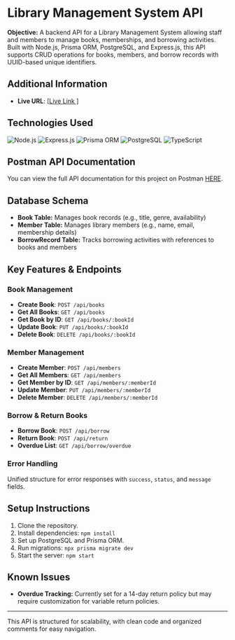 # Library Management System API

**Objective:** A backend API for a Library Management System allowing staff and members to manage books, memberships, and borrowing activities. Built with Node.js, Prisma ORM, PostgreSQL, and Express.js, this API supports CRUD operations for books, members, and borrow records with UUID-based unique identifiers.

## Additional Information

- **Live URL**: [\[Live Link \]](https://prisma-postgres-library-management-api-practice.vercel.app/)

## Technologies Used


![Node.js](https://img.shields.io/badge/Node.js-339933?style=for-the-badge&logo=node.js&logoColor=white)
![Express.js](https://img.shields.io/badge/Express.js-000000?style=for-the-badge&logo=express&logoColor=white)
![Prisma ORM](https://img.shields.io/badge/Prisma-2D3748?style=for-the-badge&logo=prisma&logoColor=white)
![PostgreSQL](https://img.shields.io/badge/PostgreSQL-336791?style=for-the-badge&logo=postgresql&logoColor=white)
![TypeScript](https://img.shields.io/badge/TypeScript-007ACC?style=for-the-badge&logo=typescript&logoColor=white)

## Postman API Documentation

You can view the full API documentation for this project on Postman [HERE](https://documenter.getpostman.com/view/31700576/2sAY547JzC).


## Database Schema
- **Book Table:** Manages book records (e.g., title, genre, availability)
- **Member Table:** Manages library members (e.g., name, email, membership details)
- **BorrowRecord Table:** Tracks borrowing activities with references to books and members

## Key Features & Endpoints
### Book Management
- **Create Book**: `POST /api/books`
- **Get All Books**: `GET /api/books`
- **Get Book by ID**: `GET /api/books/:bookId`
- **Update Book**: `PUT /api/books/:bookId`
- **Delete Book**: `DELETE /api/books/:bookId`

### Member Management
- **Create Member**: `POST /api/members`
- **Get All Members**: `GET /api/members`
- **Get Member by ID**: `GET /api/members/:memberId`
- **Update Member**: `PUT /api/members/:memberId`
- **Delete Member**: `DELETE /api/members/:memberId`

### Borrow & Return Books
- **Borrow Book**: `POST /api/borrow`
- **Return Book**: `POST /api/return`
- **Overdue List**: `GET /api/borrow/overdue`

### Error Handling
Unified structure for error responses with `success`, `status`, and `message` fields.

## Setup Instructions
1. Clone the repository.
2. Install dependencies: `npm install`
3. Set up PostgreSQL and Prisma ORM.
4. Run migrations: `npx prisma migrate dev`
5. Start the server: `npm start`

## Known Issues
- **Overdue Tracking:** Currently set for a 14-day return policy but may require customization for variable return policies.


  
---

This API is structured for scalability, with clean code and organized comments for easy navigation.
